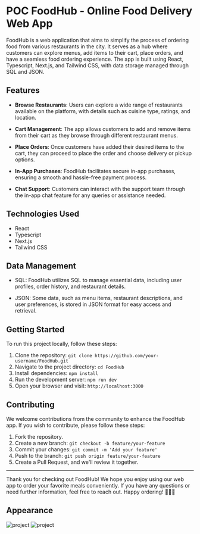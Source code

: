 # POC FoodHub - Online Food Delivery Web App

FoodHub is a web application that aims to simplify the process of ordering food from various restaurants in the city. It serves as a hub where customers can explore menus, add items to their cart, place orders, and have a seamless food ordering experience. The app is built using React, Typescript, Next.js, and Tailwind CSS, with data storage managed through SQL and JSON.

## Features

- **Browse Restaurants**: Users can explore a wide range of restaurants available on the platform, with details such as cuisine type, ratings, and location.

- **Cart Management**: The app allows customers to add and remove items from their cart as they browse through different restaurant menus.

- **Place Orders**: Once customers have added their desired items to the cart, they can proceed to place the order and choose delivery or pickup options.

- **In-App Purchases**: FoodHub facilitates secure in-app purchases, ensuring a smooth and hassle-free payment process.

- **Chat Support**: Customers can interact with the support team through the in-app chat feature for any queries or assistance needed.

## Technologies Used

- React
- Typescript
- Next.js
- Tailwind CSS

## Data Management

- SQL: FoodHub utilizes SQL to manage essential data, including user profiles, order history, and restaurant details.

- JSON: Some data, such as menu items, restaurant descriptions, and user preferences, is stored in JSON format for easy access and retrieval.

## Getting Started

To run this project locally, follow these steps:

1. Clone the repository: `git clone https://github.com/your-username/FoodHub.git`
2. Navigate to the project directory: `cd FoodHub`
3. Install dependencies: `npm install`
4. Run the development server: `npm run dev`
5. Open your browser and visit: `http://localhost:3000`

## Contributing

We welcome contributions from the community to enhance the FoodHub app. If you wish to contribute, please follow these steps:

1. Fork the repository.
2. Create a new branch: `git checkout -b feature/your-feature`
3. Commit your changes: `git commit -m 'Add your feature'`
4. Push to the branch: `git push origin feature/your-feature`
5. Create a Pull Request, and we'll review it together.


---

Thank you for checking out FoodHub! We hope you enjoy using our web app to order your favorite meals conveniently. If you have any questions or need further information, feel free to reach out. Happy ordering! 🍔🍕🍣

## Appearance

![project](https://github.com/Victorhtf/Food-Company/assets/126508458/8ed9572f-d76d-4cf6-9701-b4dbeb113f6b)
![project](https://github.com/Victorhtf/Food-Company/assets/126508458/5a049d49-b1b0-49c4-82b2-088e5733d99e)
